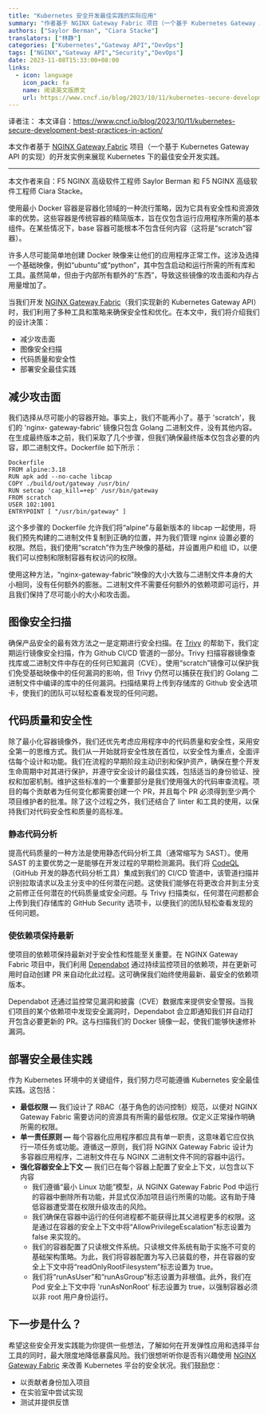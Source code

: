 ```yaml
---
title: "Kubernetes 安全开发最佳实践的实际应用"
summary: "作者基于 NGINX Gateway Fabric 项目（一个基于 Kubernetes Gateway API 的实现）的开发实例来展现 Kubernetes 下的最佳安全开发实践。"
authors: ["Saylor Berman", "Ciara Stacke"]
translators: ["林静"]
categories: ["Kubernetes","Gateway API","DevOps"]
tags: ["NGINX","Gateway API","Security","DevOps"]
date: 2023-11-08T15:33:00+08:00
links:
  - icon: language
    icon_pack: fa
    name: 阅读英文版原文
    url: https://www.cncf.io/blog/2023/10/11/kubernetes-secure-development-best-practices-in-action/
---
```


译者注：
本文译自：<https://www.cncf.io/blog/2023/10/11/kubernetes-secure-development-best-practices-in-action/>

本文作者基于 [NGINX Gateway Fabric](https://github.com/nginxinc/nginx-gateway-fabric) 项目（一个基于 Kubernetes Gateway API 的实现）的开发实例来展现 Kubernetes 下的最佳安全开发实践。

---

本文作者来自：F5 NGINX 高级软件工程师 Saylor Berman 和 F5 NGINX 高级软件工程师 Ciara Stacke。

使用最小 Docker 容器是容器化领域的一种流行策略，因为它具有安全性和资源效率的优势。这些容器是传统容器的精简版本，旨在仅包含运行应用程序所需的基本组件。在某些情况下，base 容器可能根本不包含任何内容（这将是“scratch”容器）。

许多人尽可能简单地创建 Docker 映像来让他们的应用程序正常工作。这涉及选择一个基础映像，例如“ubuntu”或“python”，其中包含启动和运行所需的所有库和工具。虽然简单，但由于内部所有额外的“东西”，导致这些镜像的攻击面和内存占用量增加了。

当我们开发 [NGINX Gateway Fabric](https://github.com/nginxinc/nginx-gateway-fabric)（我们实现新的 Kubernetes Gateway API）时，我们利用了多种工具和策略来确保安全性和优化。在本文中，我们将介绍我们的设计决策：

* 减少攻击面
* 图像安全扫描
* 代码质量和安全性
* 部署安全最佳实践

## 减少攻击面

我们选择从尽可能小的容器开始。事实上，我们不能再小了。基于 'scratch'，我们的 'nginx- gateway-fabric' 镜像只包含 Golang 二进制文件，没有其他内容。在生成最终版本之前，我们采取了几个步骤，但我们确保最终版本仅包含必要的内容，即二进制文件。Dockerfile 如下所示：

```
Dockerfile 
FROM alpine:3.18 
RUN apk add --no-cache libcap 
COPY ./build/out/gateway /usr/bin/ 
RUN setcap 'cap_kill=+ep' /usr/bin/gateway 
FROM scratch 
USER 102:1001 
ENTRYPOINT [ "/usr/bin/gateway" ]
```

这个多步骤的 Dockerfile 允许我们将“alpine”与最新版本的 libcap 一起使用，将我们预先构建的二进制文件复制到正确的位置，并为我们管理 nginx 设置必要的权限。然后，我们使用“scratch”作为生产映像的基础，并设置用户和组 ID，以便我们可以控制和限制容器有权访问的权限。

使用这种方法，“nginx-gateway-fabric”映像的大小大致与二进制文件本身的大小相同，没有任何额外的膨胀。二进制文件不需要任何额外的依赖项即可运行，并且我们保持了尽可能小的大小和攻击面。

## 图像安全扫描

确保产品安全的最有效方法之一是定期进行安全扫描。在 [Trivy](https://trivy.dev/) 的帮助下，我们定期运行镜像安全扫描，作为 Github CI/CD 管道的一部分。Trivy 扫描容器镜像查找库或二进制文件中存在的任何已知漏洞（CVE）。使用“scratch”镜像可以保护我们免受基础映像中的任何漏洞的影响，但 Trivy 仍然可以捕获在我们的 Golang 二进制文件中编译的库中的任何漏洞。扫描结果将上传到存储库的 Github 安全选项卡，使我们的团队可以轻松查看发现的任何问题。

## 代码质量和安全性

除了最小化容器镜像外，我们还优先考虑应用程序中的代码质量和安全性，采用安全第一的思维方式。我们从一开始就将安全性放在首位，以安全性为重点，全面评估每个设计和功能。我们在流程的早期阶段主动识别和保护资产，确保在整个开发生命周期中对其进行保护，并遵守安全设计的最佳实践，包括适当的身份验证、授权和加密机制。维护这些标准的一个重要部分是我们使用强大的代码审查流程。项目的每个贡献者为任何变化都需要创建一个 PR，并且每个 PR 必须得到至少两个项目维护者的批准。除了这个过程之外，我们还结合了 linter 和工具的使用，以保持我们对代码安全性和质量的高标准。

### 静态代码分析

提高代码质量的一种方法是使用静态代码分析工具（通常缩写为 SAST）。使用 SAST 的主要优势之一是能够在开发过程的早期检测漏洞。我们将 [CodeQL](https://codeql.github.com/docs/codeql-overview/about-codeql/)（GitHub 开发的静态代码分析工具）集成到我们的 CI/CD 管道中，该管道扫描并识别拉取请求以及主分支中的任何潜在问题。这使我们能够在将更改合并到主分支之前修正任何潜在的代码质量或安全问题。与 Trivy 扫描类似，任何潜在问题都会上传到我们存储库的 GitHub Security 选项卡，以便我们的团队轻松查看发现的任何问题。

### 使依赖项保持最新

使项目的依赖项保持最新对于安全性和性能至关重要。在 NGINX Gateway Fabric 项目中，我们利用 [Dependabot](https://docs.github.com/en/code-security/dependabot) 通过持续监控项目的依赖项，并在更新可用时自动创建 PR 来自动化此过程。这可确保我们始终使用最新、最安全的依赖项版本。

Dependabot 还通过监控常见漏洞和披露（CVE）数据库来提供安全警报。当我们项目的某个依赖项中发现安全漏洞时，Dependabot 会立即通知我们并自动打开包含必要更新的 PR。这与扫描我们的 Docker 镜像一起，使我们能够快速修补漏洞。


## 部署安全最佳实践

作为 Kubernetes 环境中的关键组件，我们努力尽可能遵循 Kubernetes 安全最佳实践。这包括：

- **最低权限 —** 我们设计了 RBAC（基于角色的访问控制）规范，以便对 NGINX Gateway Fabric 需要访问的资源具有所需的最低权限。仅定义正常操作明确所需的权限。
- **单一责任原则 —** 每个容器化应用程序都应具有单一职责，这意味着它应仅执行一项任务或功能。遵循这一原则，我们将 NGINX Gateway Fabric 设计为多容器应用程序，二进制文件在与 NGINX 二进制文件不同的容器中运行。
- **强化容器安全上下文 —** 我们已在每个容器上配置了安全上下文，以包含以下内容
  - 我们遵循“最小 Linux 功能”模型，从 NGINX Gateway Fabric Pod 中运行的容器中删除所有功能，并显式仅添加项目运行所需的功能。这有助于降低容器遭受潜在权限升级攻击的风险。
  - 我们确保在容器中运行的任何进程都不能获得比其父进程更多的权限。这是通过在容器的安全上下文中将“AllowPrivilegeEscalation”标志设置为 false 来实现的。
  - 我们的容器配置了只读根文件系统。只读根文件系统有助于实施不可变的基础架构策略。为此，我们将容器配置为写入已装载的卷，并在容器的安全上下文中将“readOnlyRootFilesystem”标志设置为 true。
  - 我们将“runAsUser”和“runAsGroup”标志设置为非根值。此外，我们在 Pod 安全上下文中将 'runAsNonRoot' 标志设置为 true，以强制容器必须以非 root 用户身份运行。

## 下一步是什么？

希望这些安全开发实践能为你提供一些想法，了解如何在开发弹性应用和选择平台工具的同时，最大限度地降低暴露风险。我们很想听听你是否有兴趣使用 [NGINX Gateway Fabric](https://github.com/nginxinc/nginx-gateway-fabric) 来改善 Kubernetes 平台的安全状况。我们鼓励您：

- 以贡献者身份加入项目
- 在实验室中尝试实现
- 测试并提供反馈
